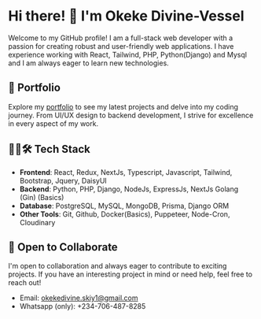 # Hi there! 👋 I'm Okeke Divine-Vessel

Welcome to my GitHub profile! I am a full-stack web developer with a passion for creating robust and user-friendly web applications. I have experience working with React, Tailwind, PHP, Python(Django) and Mysql and I am always eager to learn new technologies.

## 🚀 Portfolio
Explore my [portfolio](https://okekedivine.vercel.app/) to see my latest projects and delve into my coding journey. From UI/UX design to backend development, I strive for excellence in every aspect of my work.

## 👨‍💻🛠️ Tech Stack
- **Frontend**: React, Redux, NextJs, Typescript, Javascript, Tailwind, Bootstrap, Jquery, DaisyUI
- **Backend**: Python, PHP, Django, NodeJs, ExpressJs, NextJs Golang (Gin) (Basics)
- **Database**: PostgreSQL, MySQL, MongoDB, Prisma, Django ORM
- **Other Tools**: Git, Github, Docker(Basics), Puppeteer, Node-Cron, Cloudinary

## 🌱 Open to Collaborate
I'm open to collaboration and always eager to contribute to exciting projects. If you have an interesting project in mind or need help, feel free to reach out!

<!-- 
## 📫 Let's Connect
- Explore more about me on [LinkedIn](https://www.linkedin.com/in/okeke-divine-vessel/)
- Check out my [Twitter](https://twitter.com/okekedivine__) for updates on my startup and more 
-->

- Email: okekedivine.skiy1@gmail.com
- Whatsapp (only): +234-706-487-8285
